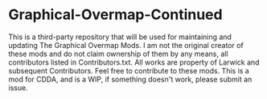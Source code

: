 # Graphical-Overmap-Continued
This is a third-party repository that will be used for maintaining and updating The Graphical Overmap Mods.
I am not the original creator of these mods and do not claim ownership of them by any means, all contributors listed in Contributors.txt.
All works are property of Larwick and subsequent Contributors.
Feel free to contribute to these mods.
This is a mod for CDDA, and is a WIP, if something doesn't work, please submit an issue.
